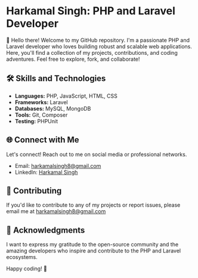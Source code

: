 # Harkamal Singh: PHP and Laravel Developer

👋 Hello there! Welcome to my GitHub repository. I'm a passionate PHP and Laravel developer who loves building robust and scalable web applications. Here, you'll find a collection of my projects, contributions, and coding adventures. Feel free to explore, fork, and collaborate!


## 🛠️ Skills and Technologies

- **Languages:** PHP, JavaScript, HTML, CSS
- **Frameworks:** Laravel
- **Databases:** MySQL, MongoDB
- **Tools:** Git, Composer
- **Testing:** PHPUnit

## 🌐 Connect with Me

Let's connect! Reach out to me on social media or professional networks.

- Email: [harkamalsingh8@gmail.com](mailto:harkamalsingh8@gmail.com)
- LinkedIn: [Harkamal Singh](https://www.linkedin.com/in/harkamal-singh-a29155ab)

## 🤝 Contributing

If you'd like to contribute to any of my projects or report issues, please email me at [harkamalsingh8@gmail.com](mailto:harkamalsingh8@gmail.com)

## 🙏 Acknowledgments

I want to express my gratitude to the open-source community and the amazing developers who inspire and contribute to the PHP and Laravel ecosystems.

Happy coding! 🚀

<!---
harkamalsingh8/harkamalsingh8 is a ✨ special ✨ repository because its `README.md` (this file) appears on your GitHub profile.
You can click the Preview link to take a look at your changes.
--->
